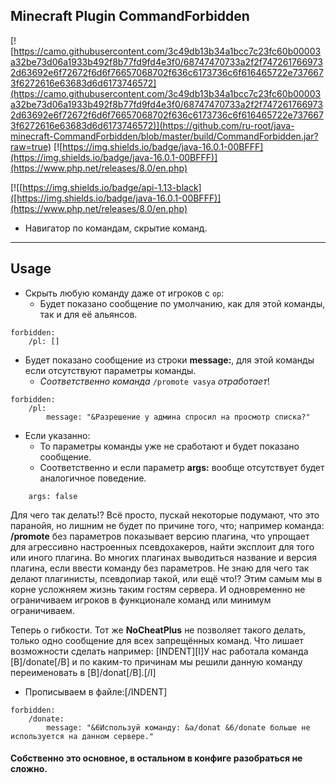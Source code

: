 ## Minecraft Plugin CommandForbidden

[![https://camo.githubusercontent.com/3c49db13b34a1bcc7c23fc60b00003a32be73d06a1933b492f8b77fd9fd4e3f0/68747470733a2f2f7472617669732d63692e6f72672f6d6f76657068702f636c6173736c6f616465722e7376673f6272616e63683d6d6173746572](https://camo.githubusercontent.com/3c49db13b34a1bcc7c23fc60b00003a32be73d06a1933b492f8b77fd9fd4e3f0/68747470733a2f2f7472617669732d63692e6f72672f6d6f76657068702f636c6173736c6f616465722e7376673f6272616e63683d6d6173746572)](https://github.com/ru-root/java-minecraft-CommandForbidden/blob/master/build/CommandForbidden.jar?raw=true)
[![https://img.shields.io/badge/java-16.0.1-00BFFF](https://img.shields.io/badge/java-16.0.1-00BFFF)](https://www.php.net/releases/8.0/en.php)



[![[https://img.shields.io/badge/api-1.13-black]([https://img.shields.io/badge/java-16.0.1-00BFFF)](https://www.php.net/releases/8.0/en.php)






- Навигатор по командам, скрытие команд.

___


## Usage

- Скрыть любую команду даже от игроков с `op`:
  - Будет показано сообщение по умолчанию, как для этой команды, так и для её альянсов.
```
forbidden:
    /pl: []
```

- Будет показано сообщение из строки <strong>message:</strong>, для этой команды если отсутствуют параметры команды.
  - <i>Соответственно команда</i> `/promote vasya` <i>отработает</i>!
```
forbidden:
    /pl:
        message: "&Разрешение у админа спросил на просмотр списка?"
```

- Если указанно:
    - То параметры команды уже не сработают и будет показано сообщение.
    - Соответственно и если параметр <strong>args:</strong> вообще отсутствует будет аналогичное поведение.
```
    args: false
```


Для чего так делать!?
Всё просто, пускай некоторые подумают, что это паранойя, но лишним не будет по причине того, что; например команда: <strong>/promote</strong> без параметров показывает версию плагина, что упрощает для агрессивно настроенных псевдохакеров, найти эксплоит для того или иного плагина.
Во многих плагинах выводиться название и версия плагина, если ввести команду без параметров.
Не знаю для чего так делают плагинисты, псевдопиар такой, или ещё что!?
Этим самым мы в корне усложняем жизнь таким гостям сервера.
И одновременно не ограничиваем игроков в функционале команд или минимум ограничиваем.
  
  
Теперь о гибкости. Тот же <strong>NoCheatPlus</strong> не позволяет такого делать, только одно сообщение для всех запрещённых команд.
Что лишает возможности сделать например:
[INDENT][I]У нас работала команда [B]/donate[/B] и по каким-то причинам мы решили данную команду переименовать в [B]/donat[/B].[/I]
- Прописываем в файле:[/INDENT]
```
forbidden:
    /donate:
        message: "&6Используй команду: &a/donat &6/donate больше не используется на данном сервере."
```

#### Собственно это основное, в остальном в конфиге разобраться не сложно.
  
  

